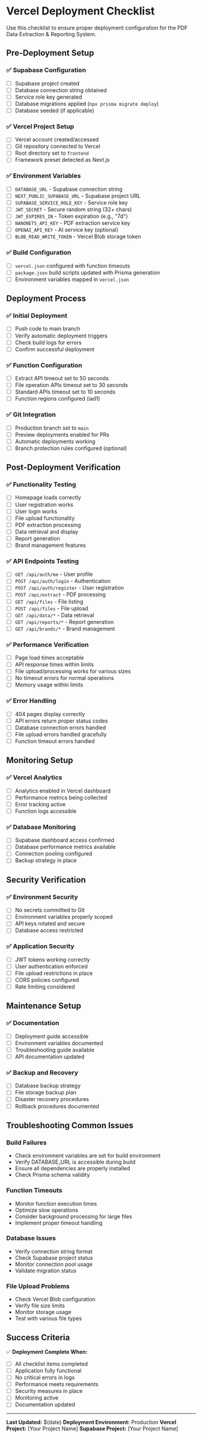 # Vercel Deployment Checklist

Use this checklist to ensure proper deployment configuration for the PDF Data Extraction & Reporting System.

## Pre-Deployment Setup

### ✅ Supabase Configuration
- [ ] Supabase project created
- [ ] Database connection string obtained
- [ ] Service role key generated
- [ ] Database migrations applied (`npx prisma migrate deploy`)
- [ ] Database seeded (if applicable)

### ✅ Vercel Project Setup
- [ ] Vercel account created/accessed
- [ ] Git repository connected to Vercel
- [ ] Root directory set to `frontend`
- [ ] Framework preset detected as Next.js

### ✅ Environment Variables
- [ ] `DATABASE_URL` - Supabase connection string
- [ ] `NEXT_PUBLIC_SUPABASE_URL` - Supabase project URL
- [ ] `SUPABASE_SERVICE_ROLE_KEY` - Service role key
- [ ] `JWT_SECRET` - Secure random string (32+ chars)
- [ ] `JWT_EXPIRES_IN` - Token expiration (e.g., "7d")
- [ ] `NANONETS_API_KEY` - PDF extraction service key
- [ ] `OPENAI_API_KEY` - AI service key (optional)
- [ ] `BLOB_READ_WRITE_TOKEN` - Vercel Blob storage token

### ✅ Build Configuration
- [ ] `vercel.json` configured with function timeouts
- [ ] `package.json` build scripts updated with Prisma generation
- [ ] Environment variables mapped in `vercel.json`

## Deployment Process

### ✅ Initial Deployment
- [ ] Push code to main branch
- [ ] Verify automatic deployment triggers
- [ ] Check build logs for errors
- [ ] Confirm successful deployment

### ✅ Function Configuration
- [ ] Extract API timeout set to 50 seconds
- [ ] File operation APIs timeout set to 30 seconds
- [ ] Standard APIs timeout set to 10 seconds
- [ ] Function regions configured (iad1)

### ✅ Git Integration
- [ ] Production branch set to `main`
- [ ] Preview deployments enabled for PRs
- [ ] Automatic deployments working
- [ ] Branch protection rules configured (optional)

## Post-Deployment Verification

### ✅ Functionality Testing
- [ ] Homepage loads correctly
- [ ] User registration works
- [ ] User login works
- [ ] File upload functionality
- [ ] PDF extraction processing
- [ ] Data retrieval and display
- [ ] Report generation
- [ ] Brand management features

### ✅ API Endpoints Testing
- [ ] `GET /api/auth/me` - User profile
- [ ] `POST /api/auth/login` - Authentication
- [ ] `POST /api/auth/register` - User registration
- [ ] `POST /api/extract` - PDF processing
- [ ] `GET /api/files` - File listing
- [ ] `POST /api/files` - File upload
- [ ] `GET /api/data/*` - Data retrieval
- [ ] `GET /api/reports/*` - Report generation
- [ ] `GET /api/brands/*` - Brand management

### ✅ Performance Verification
- [ ] Page load times acceptable
- [ ] API response times within limits
- [ ] File upload/processing works for various sizes
- [ ] No timeout errors for normal operations
- [ ] Memory usage within limits

### ✅ Error Handling
- [ ] 404 pages display correctly
- [ ] API errors return proper status codes
- [ ] Database connection errors handled
- [ ] File upload errors handled gracefully
- [ ] Function timeout errors handled

## Monitoring Setup

### ✅ Vercel Analytics
- [ ] Analytics enabled in Vercel dashboard
- [ ] Performance metrics being collected
- [ ] Error tracking active
- [ ] Function logs accessible

### ✅ Database Monitoring
- [ ] Supabase dashboard access confirmed
- [ ] Database performance metrics available
- [ ] Connection pooling configured
- [ ] Backup strategy in place

## Security Verification

### ✅ Environment Security
- [ ] No secrets committed to Git
- [ ] Environment variables properly scoped
- [ ] API keys rotated and secure
- [ ] Database access restricted

### ✅ Application Security
- [ ] JWT tokens working correctly
- [ ] User authentication enforced
- [ ] File upload restrictions in place
- [ ] CORS policies configured
- [ ] Rate limiting considered

## Maintenance Setup

### ✅ Documentation
- [ ] Deployment guide accessible
- [ ] Environment variables documented
- [ ] Troubleshooting guide available
- [ ] API documentation updated

### ✅ Backup and Recovery
- [ ] Database backup strategy
- [ ] File storage backup plan
- [ ] Disaster recovery procedures
- [ ] Rollback procedures documented

## Troubleshooting Common Issues

### Build Failures
- Check environment variables are set for build environment
- Verify DATABASE_URL is accessible during build
- Ensure all dependencies are properly installed
- Check Prisma schema validity

### Function Timeouts
- Monitor function execution times
- Optimize slow operations
- Consider background processing for large files
- Implement proper timeout handling

### Database Issues
- Verify connection string format
- Check Supabase project status
- Monitor connection pool usage
- Validate migration status

### File Upload Problems
- Check Vercel Blob configuration
- Verify file size limits
- Monitor storage usage
- Test with various file types

## Success Criteria

✅ **Deployment Complete When:**
- [ ] All checklist items completed
- [ ] Application fully functional
- [ ] No critical errors in logs
- [ ] Performance meets requirements
- [ ] Security measures in place
- [ ] Monitoring active
- [ ] Documentation updated

---

**Last Updated:** $(date)
**Deployment Environment:** Production
**Vercel Project:** [Your Project Name]
**Supabase Project:** [Your Project Name]